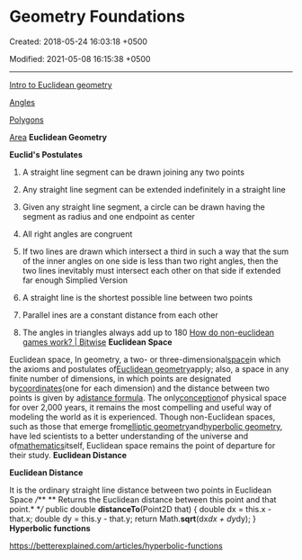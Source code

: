 # Geometry Foundations

Created: 2018-05-24 16:03:18 +0500

Modified: 2021-05-08 16:15:38 +0500

---

[Intro to Euclidean geometry](https://www.khanacademy.org/math/geometry/hs-geo-foundations#hs-geo-intro-euclid)

[Angles](https://www.khanacademy.org/math/geometry/hs-geo-foundations#hs-geo-angles)

[Polygons](https://www.khanacademy.org/math/geometry/hs-geo-foundations#hs-geo-polygons)

[Area](https://www.khanacademy.org/math/geometry/hs-geo-foundations#hs-geo-area)
**Euclidean Geometry**

**Euclid's Postulates**

1.  A straight line segment can be drawn joining any two points

2.  Any straight line segment can be extended indefinitely in a straight line

3.  Given any straight line segment, a circle can be drawn having the segment as radius and one endpoint as center

4.  All right angles are congruent

5.  If two lines are drawn which intersect a third in such a way that the sum of the inner angles on one side is less than two right angles, then the two lines inevitably must intersect each other on that side if extended far enough
Simplied Version

1.  A straight line is the shortest possible line between two points

2.  Parallel ines are a constant distance from each other

3.  The angles in triangles always add up to 180
[How do non-euclidean games work? | Bitwise](https://www.youtube.com/watch?v=lFEIUcXCEvI)
**Euclidean Space**

Euclidean space, In geometry, a two- or three-dimensional[space](https://www.britannica.com/science/space-physics-and-metaphysics)in which the axioms and postulates of[Euclidean geometry](https://www.britannica.com/science/Euclidean-geometry)apply; also, a space in any finite number of dimensions, in which points are designated by[coordinates](https://www.britannica.com/science/coordinate-system)(one for each dimension) and the distance between two points is given by a[distance formula](https://www.britannica.com/science/distance-formula). The only[conception](https://www.merriam-webster.com/dictionary/conception)of physical space for over 2,000 years, it remains the most compelling and useful way of modeling the world as it is experienced. Though non-Euclidean spaces, such as those that emerge from[elliptic geometry](https://www.britannica.com/science/Riemannian-geometry)and[hyperbolic geometry](https://www.britannica.com/science/hyperbolic-geometry), have led scientists to a better understanding of the universe and of[mathematics](https://www.britannica.com/science/mathematics)itself, Euclidean space remains the point of departure for their study.
**Euclidean Distance**

**Euclidean Distance**

It is the ordinary straight line distance between two points in Euclidean Space
*/***
** Returns the Euclidean distance between this point and that point.*
**/*
public double **distanceTo**(Point2D that) {
double dx = this.x - that.x;
double dy = this.y - that.y;
return Math.**sqrt**(dx*dx + dy*dy);
}
**Hyperbolic functions**

<https://betterexplained.com/articles/hyperbolic-functions>
